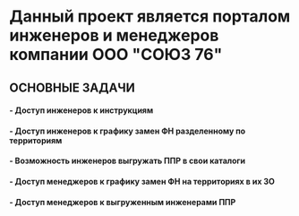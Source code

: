 # Данный проект является порталом инженеров и менеджеров компании ООО "СОЮЗ 76"

## ОСНОВНЫЕ ЗАДАЧИ

#### - Доступ инженеров к инструкциям
#### - Доступ инженеров к графику замен ФН разделенному по территориям
#### - Возможность инженеров выгружать ППР в свои каталоги
#### - Доступ менеджеров к графику замен ФН на территориях в их ЗО
#### - Доступ менеджеров к выгруженным инженерами ППР


